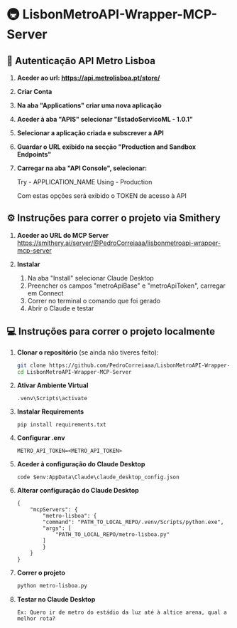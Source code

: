 # 🚇 LisbonMetroAPI-Wrapper-MCP-Server

## 🔐 Autenticação API Metro Lisboa

1. **Aceder ao url: https://api.metrolisboa.pt/store/**

2. **Criar Conta**

3. **Na aba "Applications" criar uma nova aplicação**

4. **Aceder à aba "APIS" selecionar "EstadoServicoML - 1.0.1"**

5. **Selecionar a aplicação criada e subscrever a API**

6. **Guardar o URL exibido na secção "Production and Sandbox Endpoints"**

7. **Carregar na aba "API Console", selecionar:**

    Try - APPLICATION_NAME
    Using - Production

    Com estas opções será exibido o TOKEN de acesso à API



## ⚙️ Instruções para correr o projeto via Smithery

1. **Aceder ao URL do MCP Server**
    https://smithery.ai/server/@PedroCorreiaaa/lisbonmetroapi-wrapper-mcp-server
    
2. **Instalar**
    1. Na aba "Install" selecionar Claude Desktop
    2. Preencher os campos "metroApiBase" e "metroApiToken", carregar em Connect
    3. Correr no terminal o comando que foi gerado
    4. Abrir o Claude e testar
    
## 💻 Instruções para correr o projeto localmente

1. **Clonar o repositório** (se ainda não tiveres feito):
   ```bash
   git clone https://github.com/PedroCorreiaaa/LisbonMetroAPI-Wrapper-MCP-Server
   cd LisbonMetroAPI-Wrapper-MCP-Server
2. **Ativar Ambiente Virtual**
    ```
    .venv\Scripts\activate
3. **Instalar Requirements**
    ```
    pip install requirements.txt
4. **Configurar .env**
    ```
    METRO_API_TOKEN=<METRO_API_TOKEN>
    ```
5. **Aceder à configuração do Claude Desktop**
    ```
    code $env:AppData\Claude\claude_desktop_config.json
6. **Alterar configuração do Claude Desktop**
    ```
    {
        "mcpServers": {
            "metro-lisboa": {
            "command": "PATH_TO_LOCAL_REPO/.venv/Scripts/python.exe",
            "args": [
                "PATH_TO_LOCAL_REPO/metro-lisboa.py"
            ]
            }
        }
    }
7. **Correr o projeto**
    ```bash
    python metro-lisboa.py
8. **Testar no Claude Desktop**
    ```
    Ex: Quero ir de metro do estádio da luz até à altice arena, qual a melhor rota?